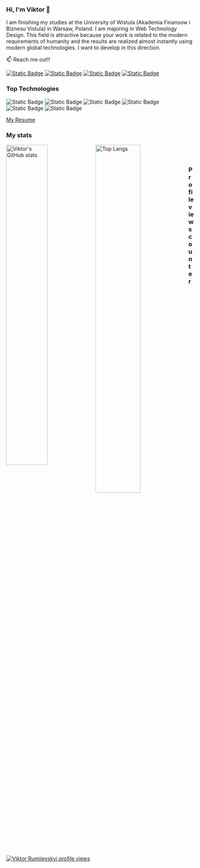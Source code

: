 ### Hi, I'm Viktor  👋

I am finishing my studies at the University of Wistula (Akademia Finansow i Biznesu Vistula) in Warsaw, Poland. I am majoring in Web Technology Design. This field is attractive because your work is related to the modern requirements of humanity and the results are realized almost instantly using modern global technologies. I want to develop in this direction.

:mailbox: Reach me out!!

[![Static Badge](https://img.shields.io/badge/Viktor%20Rumiievskyi-%230866FF?style=flat&logo=facebook&labelColor=black&link=https%3A%2F%2Fwww.facebook.com%2Fprofile.php%3Fid%3D100088222324191)](https://www.facebook.com/profile.php?id=100088222324191)
[![Static Badge](https://img.shields.io/badge/Viktor%20Rumiievskyi-%230A66C2?style=flat&logo=linkedin&labelColor=black&link=https%3A%2F%2Fwww.linkedin.com%2Fin%2Fviktor-rumiievskyi-011a12206%2F)](https://www.linkedin.com/in/viktor-rumiievskyi-011a12206/)
[![Static Badge](https://img.shields.io/badge/Viktor%20Rumiievskyi-%2326A5E4?style=flat&logo=telegram&labelColor=black&link=https%3A%2F%2Ft.me%2FVityok_1)](https://t.me/Vityok_1)
[![Static Badge](https://img.shields.io/badge/Viktor%20Rumiievskyi(Portfolio)-%236495ED?style=flat&link=https%3A%2F%2Fviktor-rumiievskyi.github.io%2FPersonal-Portfolio%2F)](https://viktor-rumiievskyi.github.io/Personal-Portfolio/)


### Top Technologies

![Static Badge](https://img.shields.io/badge/HTML-%23E34F26?style=for-the-badge&logo=html5&labelColor=black)
![Static Badge](https://img.shields.io/badge/CSS-%231572B6?style=for-the-badge)
![Static Badge](https://img.shields.io/badge/JavaScript-%23F7DF1E?style=for-the-badge&logo=javascript&labelColor=black)
![Static Badge](https://img.shields.io/badge/React-%2361DAFB?style=for-the-badge&logo=react&labelColor=black)
![Static Badge](https://img.shields.io/badge/MySQL-%234479A1?style=for-the-badge&logo=mysql&labelColor=black)
![Static Badge](https://img.shields.io/badge/MongoDB-%2347A248?style=for-the-badge&logo=mongodb&labelColor=black)

<a href="https://drive.google.com/file/d/1ECZp2gR9UFuIthsdYZ7G4osbFEMNhnKV/view?usp=sharing">My Resume</a>





### My stats

<img align="left" width="47%" alt="Viktor's GitHub stats" src="https://github-readme-stats.vercel.app/api?username=viktor-rumiievskyi&show_icons=true&theme=highcontrast"></img>
<img align="left" width="49%" alt="Top Langs" src="https://github-readme-stats.vercel.app/api/top-langs/?username=viktor-rumiievskyi&layout=compact"></img>

<br>
</br>

### Profile views counter


[![Viktor Rumiievskyi profile views](https://u8views.com/api/v1/github/profiles/103135141/views/day-week-month-total-count.svg)](https://u8views.com/github/viktor-rumiievskyi)
